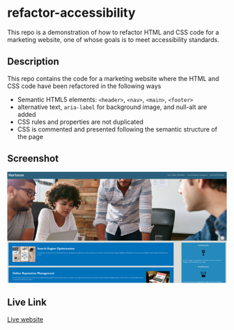 # refactor-accessibility

This repo is a demonstration of how to refactor HTML and CSS code for a marketing website, one of whose goals is to meet accessibility standards.

## Description

This repo contains the code for a marketing website where the HTML and CSS code have been refactored in the following ways

- Semantic HTML5 elements: `<header>`, `<nav>`, `<main>`, `<footer>`
- alternative text, `aria-label` for background image, and null-alt are added
- CSS rules and properties are not duplicated
- CSS is commented and presented following the semantic structure of the page

## Screenshot

![Screenshot of marketing website that has been refactored for accessibility](/assets/images/screenshot.jpg)

## Live Link

[Live website](https://polizoto.github.io/refactor-accessibility/)
